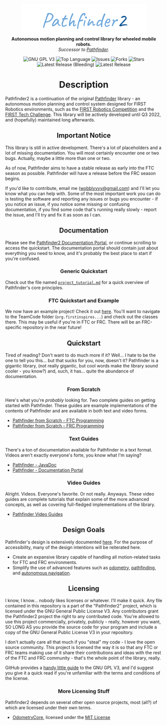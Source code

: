 <p align="center">
<img src="media/pathfinder2-logo.png" alt="Pathfinder2">
<br>
<b>Autonomous motion planning and control library for wheeled mobile robots.</b>
<br>
<i>Successor to <a href="https://github.com/Wobblyyyy/Pathfinder">Pathfinder</a>.</i>
</p>

<div align="center">
<img alt="GNU GPL V3" src="https://img.shields.io/github/license/Wobblyyyy/Pathfinder2">
<img alt="Top Language" src="https://img.shields.io/github/languages/top/wobblyyyy/Pathfinder2">
<img alt="Issues" src="https://img.shields.io/github/issues/Wobblyyyy/Pathfinder2">
<img alt="Forks" src="https://img.shields.io/github/forks/Wobblyyyy/Pathfinder2">
<img alt="Stars" src="https://img.shields.io/github/stars/Wobblyyyy/Pathfinder2">
<img alt="Latest Release (Bleeding)" src="https://img.shields.io/github/v/release/wobblyyyy/Pathfinder2?include_prereleases">
<img alt="Latest Release" src="https://img.shields.io/github/v/release/wobblyyyy/Pathfinder2">
</div>

<h1 align="center">Description</h1>

Pathfinder2 is a continuation of the
original [Pathfinder](https://github.com/Wobblyyyy/Pathfinder)
library - an autonomous motion planning and control system designed for FIRST
Robotics environments, such as
the [FIRST Robotics Competition](https://www.firstinspires.org/robotics/frc) and
the
[FIRST Tech Challenge](https://www.firstinspires.org/robotics/ftc). This library
will be actively developed until Q3 2022, and (hopefully) maintained long
afterwards. 

<h2 align="center">Important Notice</h2>

This library is still in active development. There's a lot of placeholders and a
lot of missing documentation. You will most certainly encounter one or two bugs.
Actually, maybe a little more than one or two.

As of now, Pathfinder aims to have a stable release as early into the FTC season
as possible. Pathfinder will have a release before the FRC season begins.

If you'd like to contribute, email
me ([wobblyyyy@gmail.com](mailto:wobblyyyy@gmail.com)) and I'll let you know
what you can help with. Some of the most important work you can do is testing
the software and reporting any issues or bugs you encounter - if you notice an
issue, if you notice some missing or confusing documentation, if you find some
code that's running really slowly - report the issue, and I'll try and fix it as
soon as I can.

<h2 align="center">Documentation</h2>

Please see the [Pathfinder2 Documentation Portal](https://google.com), or
continue scrolling to access the quickstart. The documentation portal should
contain just about everything you need to know, and it's probably the best place
to start if you're confused.

<h3 align="center">Generic Quickstart</h3>

Check out the file
named [`project_tutorial.md`](https://github.com/Wobblyyyy/Pathfinder2/blob/master/project_tutorial.md)
for a quick overview of Pathfinder's core principles.

<h3 align="center">FTC Quickstart and Example</h3>

We now have an example project! Check it
out [here](https://github.com/Wobblyyyy/Pathfinder2Ftc). You'll want to navigate
to the TeamCode folder (`org.firstinspires...`) and check out the classes there.
This may be useful if you're in FTC or FRC. There will be an FRC-specific
repository in the near future!

<h2 align="center">Quickstart</h2>

Tired of reading? Don't want to do much more if it? Well... I hate to be the one
to tell you this... but that sucks for you, now, doesn't it? Pathfinder is a
gigantic library, (not really gigantic, but cool words make the library sound
cooler - you know?) and, such, it has... quite the abundance of documentation.

<h3 align="center">From Scratch</h3>

Here's what you're *probably* looking for. Two complete guides on getting
started with Pathfinder. These guides are example implementations of the
contents of Pathfinder and are available in both text and video forms.

- [Pathfinder from Scratch - FTC Programming](https://google.com)
- [Pathfinder from Scratch - FRC Programming](https://google.com)

<h3 align="center">Text Guides</h3>

There's a ton of documentation available for Pathfinder in a text format. Videos
aren't exactly everyone's forte, you know what I'm saying?

- [Pathfinder - JavaDoc](https://google.com)
- [Pathfinder - Documentation Portal](https://google.com)

<h3 align="center">Video Guides</h3>

Alright. Videos. Everyone's favorite. Or not really. Anyways. These video guides
are complete tutorials that explain some of the more advanced concepts, as well
as covering full-fledged implementations of the library.

- [Pathfinder Video Guides](https://google.com)

<h2 align="center">Design Goals</h2>

Pathfinder's design is extensively documented [here](https://google.com). For
the purpose of accessibility, many of the design intentions will be reiterated
here.

- Create an expansive library capable of handling all motion-related tasks for
  FTC and FRC environments. 
- Simplify the use of advanced features such
  as [odometry](https://en.wikipedia.org/wiki/Odometry),
  [pathfinding](https://en.wikipedia.org/wiki/Pathfinding),
  and [autonomous navigation](https://inertialsense.com/autonomous-navigation-autonomous-robotics-101/). 

<h2 align="center">Licensing</h2>

I know, I know... nobody likes licenses or whatever. I'll make it quick. Any
file contained in this repository is a part of the "Pathfinder2" project, which
is licensed under the GNU General Public License V3. Any contributors grant the
Pathfinder2 project the right to any contributed code. You're allowed to use
this project commercially, privately, publicly - really, however you want, SO
LONG AS you provide the source code for your program and include a copy of the
GNU General Public License V3 in your repository.

I don't actually care all that much if you "steal" my code - I love the open
source community. This project is licensed the way it is so that any FTC or FRC
teams making use of it share their contributions and ideas with the rest of the
FTC and FRC community - that's the whole point of the library, really.

GitHub provides
a [handy little guide](https://github.com/Wobblyyyy/Pathfinder2/blob/master/license.md)
to the GNU GPL V3, and I'd suggest you give it a quick read if you're unfamiliar
with the terms and conditions of the license.

<h3 align="center">More Licensing Stuff</h3>

Pathfinder2 depends on several other open source projects, most (all?) of which
are licensed under their own terms.

- [OdometryCore](https://github.com/tmthecoder/OdometryCore), licensed under
  the [MIT License](https://opensource.org/licenses/MIT)